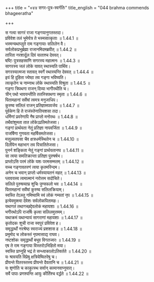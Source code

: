 +++
title = "०४४ सगर-पुत्र-स्वर्गतिः"
title_english = "044 brahma commends bhageeratha"

+++

स गत्वा सागरं राजा गङ्गयानुगतस्तदा।  
प्रविवेश तलं भूमेर्यत्र ते भस्मसात्कृताः ॥ 1.44.1 ॥   
भस्मन्यथाप्लुते राम गङ्गायाः सलिलेन वै।  
सर्वलोकप्रभुर्ब्रह्मा राजानमिदमब्रवीत् ॥ 1.44.2 ॥   
तारिता नरशार्दूल दिवं याताश्च देववत्।  
षष्टिः पुत्रसहस्राणि सगरस्य महात्मनः ॥ 1.44.3 ॥   
सागरस्य जलं लोके यावत् स्थास्यति पार्थिव।  
सगरस्यात्मजा स्तावत् स्वर्गे स्थास्यन्ति देववत् ॥ 1.44.4 ॥   
इयं हि दुहिता ज्येष्ठा तव गङ्गा भविष्यति।  
त्वत्कृतेन च नाम्नाथ लोके स्थास्यति विश्रुता ॥ 1.44.5 ॥   
गङ्गा त्रिपथगा राजन् दिव्या भागीरथीति च।  
त्रीन् पथो भावयन्तीति ततस्त्रिपथगा स्मृता ॥ 1.44.6 ॥   
पितामहानां सर्वेषां त्वमत्र मनुजाधिप।  
कुरुष्व सलिलं राजन् प्रतिज्ञामपवर्जय ॥ 1.44.7 ॥   
पूर्वकेण हि ते राजंस्तेनातियशसा तदा।  
धर्मिणां प्रवरेणापि नैष प्राप्तो मनोरथः ॥ 1.44.8 ॥   
तथैवांशुमता तात लोकेऽप्रतिमतेजसा।  
गङ्गां प्रार्थयता नेतुं प्रतिज्ञा नापवर्जिता ॥ 1.44.9 ॥   
राजर्षिणा गुणवता महर्षिसमतेजसा।  
मत्तुल्यतपसा चैव क्षत्रधर्मस्थितेन च ॥ 1.44.10 ॥   
दिलीपेन महाभाग तव पित्रातितेजसा।  
पुनर्न शङ्किता नेतुं गङ्गां प्रार्थयतानघ ॥ 1.44.11 ॥   
सा त्वया समतिक्रान्ता प्रतिज्ञा पुरुषर्षभ।  
प्राप्तोऽसि परमं लोके यशः परमसम्मतम् ॥ 1.44.12 ॥   
यच्च गङ्गावतरणं त्वया कृतमरिन्दम।  
अनेन च भवान् प्राप्तो धर्मस्यायतनं महत् ॥ 1.44.13 ॥   
प्लावयस्व त्वमात्मानं नरोत्तम सदोचिते।  
सलिले पुरुषव्याघ्र शुचिः पुण्यफलो भव ॥ 1.44.14 ॥   
पितामहानां सर्वेषां कुरुष्व सलिलक्रियाम्।  
स्वस्ति तेऽस्तु गमिष्यामि स्वं लोकं गम्यतां नृप ॥ 1.44.15 ॥   
इत्येवमुक्त्वा देवेशः सर्वलोकपितामहः।  
यथागतं तथागच्छद्देवलोकं महायशाः ॥ 1.44.16 ॥   
भगीरथोऽपि राजर्षिः कृत्वा सलिलमुत्तमम्।  
यथाक्रमं यथान्यायं सागराणां महायशाः ॥ 1.44.17 ॥   
कृतोदकः शुची राजा स्वपुरं प्रविवेश ह।  
समृद्धार्थो नरश्रेष्ठ स्वराज्यं प्रशशास ह ॥ 1.44.18 ॥   
प्रमुमोद च लोकस्तं नृपमासाद्य राघव।  
नष्टशोकः समृद्धार्थो बभूव विगतज्वरः ॥ 1.44.19 ॥   
एष ते राम गङ्गाया विस्तरोऽभिहितो मया।  
स्वस्ति प्राप्नुहि भद्रं ते सन्ध्याकालोऽतिवर्तते ॥ 1.44.20 ॥   
यः श्रावयति विप्रेषु क्षत्रियेष्वितरेषु च।  
प्रीयन्ते पितरस्तस्य प्रीयन्ते दैवतानि च ॥ 1.44.21 ॥   
यः शृणोति च काकुत्स्थ सर्वान् कामानवाप्नुयात्।  
सर्वे पापाः प्रणश्यन्ति आयुः कीर्तिश्च वर्द्धते ॥ 1.44.22 ॥   
